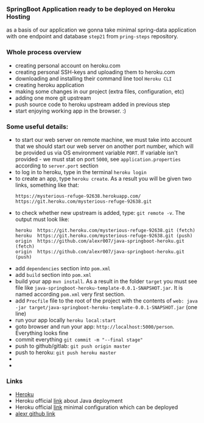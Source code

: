 ### SpringBoot Application ready to be deployed on Heroku Hosting

as a basis of our application we gonna take minimal spring-data application with one endpoint and database `step21` from `pring-steps` repository.

### Whole process overview

- creating personal account on heroku.com
- creating personal SSH-keys and uploading them to heroku.com
- downloading and installing their command line tool `Heroku CLI`
- creating heroku application
- making some changes in our project (extra files, configuration, etc)
- adding one more git upstream
- push source code to heroku upstream added in previous step 
- start enjoying working app in the browser. :) 

### Some useful details: 

- to start our web server on remote machine, we must take into account that we should start our web server on another port number, which will be provided us via OS environment variable `PORT`. If variable isn't provided - we must stat on port `5000`, see `application.properties` according to `server.port` section
- to log in to heroku, type in the terminal `heroku login`
- to create an app, type `heroku create`. As a result you will be given two links, something like that:
  ```
  https://mysterious-refuge-92638.herokuapp.com/
  https://git.heroku.com/mysterious-refuge-92638.git
  ```
- to check whether new upstream is added, type: `git remote -v`. The output must look like:
  ```
  heroku  https://git.heroku.com/mysterious-refuge-92638.git (fetch)
  heroku  https://git.heroku.com/mysterious-refuge-92638.git (push)
  origin  https://github.com/alexr007/java-springboot-heroku.git (fetch)
  origin  https://github.com/alexr007/java-springboot-heroku.git (push)
  ```
- add `dependencies` section into `pom.xml`
- add `build` section into `pom.xml`
- build your app `mvn install`. As a result in the folder `target` you must see file like `java-springboot-heroku-template-0.0.1-SNAPSHOT.jar`. It is named according `pom.xml` very first section. 
- add `Procfile` file to the root of the project with the contents of `web: java -jar target/java-springboot-heroku-template-0.0.1-SNAPSHOT.jar` (one line)
- run your app locally `heroku local:start`
- goto browser and run your app: `http://localhost:5000/person`. Everything looks fine
- commit everything `git commit -m "--final stage"`
- push to github/gitlab: `git push origin master`
- push to heroku: `git push heroku master`
-
-

### Links
- [Heroku](https://www.heroku.com)
- Heroku official [link](https://devcenter.heroku.com/articles/getting-started-with-java) about Java deployment
- Heroku official [link](https://github.com/heroku/java-getting-started) minimal configuration which can be deployed
- [alexr github link](https://github.com/alexr007)
